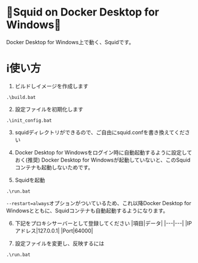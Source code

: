 # 🦑Squid on Docker Desktop for Windows🐋
Docker Desktop for Windows上で動く、Squidです。

# ℹ️使い方
1. ビルドしイメージを作成します
```
.\build.bat
```

2. 設定ファイルを初期化します
```
.\init_config.bat
```

3. squidディレクトリができるので、ご自由にsquid.confを書き換えてください

4. Docker Desktop for Windowsをログイン時に自動起動するように設定しておく(推奨)
Docker Desktop for Windowsが起動していないと、このSquidコンテナも起動しないためです。

5. Squidを起動
```
.\run.bat
```
`--restart=always`オプションがついているため、これ以降Docker Desktop for Windowsとともに、Squidコンテナも自動起動するようになります。

6. 下記をプロキシサーバーとして登録してください
|項目|データ|
|---|---|
|IPアドレス|127.0.0.1|
|Port|64000|

7. 設定ファイルを変更し、反映するには
```
.\run.bat
```

